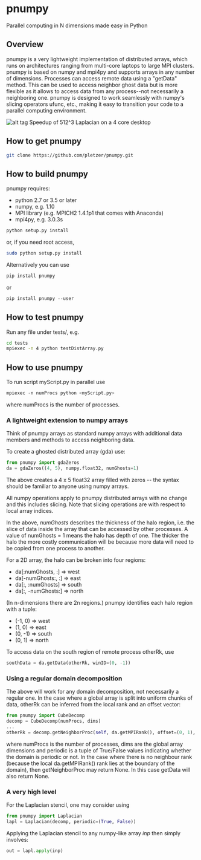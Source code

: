 # pnumpy
Parallel computing in N dimensions made easy in Python

## Overview

pnumpy is a very lightweight implementation of distributed arrays,
which runs on architectures ranging from multi-core laptops to large
MPI clusters.  pnumpy is based on numpy and mpi4py and supports arrays in
any number of dimensions. Processes can access remote data using a "getData" 
method. This can be used to access neighbor ghost data but is more 
flexible as it allows to access data from any process--not necessarily
a neighboring one. pnumpy is designed to work seamlessly with numpy's 
slicing operators ufunc, etc., making it easy to transition your code
to a parallel computing environment.

![alt tag](https://raw.githubusercontent.com/pletzer/pnumpy/master/pictures/exLaplacian3d.png)
Speedup of 512^3 Laplacian on a 4 core desktop

## How to get pnumpy

```bash
git clone https://github.com/pletzer/pnumpy.git
```

## How to build pnumpy

pnumpy requires:

 * python 2.7 or 3.5 or later
 * numpy, e.g. 1.10
 * MPI library (e.g. MPICH2 1.4.1p1 that comes with Anaconda)
 * mpi4py, e.g. 3.0.3s


```bash
python setup.py install
```

or, if you need root access,

```bash
sudo python setup.py install
```

Alternatively you can use 
```python 
pip install pnumpy
```

or

```python 
pip install pnumpy --user
```

## How to test pnumpy

Run any file under tests/, e.g.

```bash
cd tests
mpiexec -n 4 python testDistArray.py
```

## How to use pnumpy

To run script myScript.py in parallel use

```python
mpiexec -n numProcs python <myScript.py>
```

where numProcs is the number of processes.

### A lightweight extension to numpy arrays

Think of pnumpy arrays as standard numpy arrays with additional data members and methods to access neighboring data. 

To create a ghosted distributed array (gda) use:

```python
from pnumpy import gdaZeros
da = gdaZeros((4, 5), numpy.float32, numGhosts=1)
```

The above creates a 4 x 5 float32 array filled with zeros -- the syntax should be familiar to anyone using 
numpy arrays. 

All numpy operations apply to pnumpy distributed arrays with no change and this includes slicing. 
Note that slicing operations are with respect to local array indices.

In the above, _numGhosts_ describes the thickness of the halo region, i.e. the slice of 
data inside the array that can be accessed by other processes. A value of numGhosts = 1 means 
the halo has depth of one. The thicker the halo the more costly communication will be because 
more data will need to be copied 
from one process to another.

For a 2D array, the halo can be broken into four regions: 

 * da[:numGhosts, :] => west
 * da[-numGhosts:, :] => east
 * da[:, :numGhosts] => south
 * da[:, -numGhosts:] => north

(In n-dimensions there are 2n regions.) pnumpy identifies each halo region
 with a tuple: 

  * (-1, 0) => west
  * (1, 0) => east
  * (0, -1) => south
  * (0, 1) => north

To access data on the south region of remote process otherRk, use
```python
southData = da.getData(otherRk, winID=(0, -1))
```

### Using a regular domain decomposition

The above will work for any domain decomposition, not necessarily a regular one. In the case where a global array is split into
uniform chunks of data, otherRk can be inferred from the local rank and an offset vector:

```python
from pnumpy import CubeDecomp
decomp = CubeDecomp(numProcs, dims)
...
otherRk = decomp.getNeighborProc(self, da.getMPIRank(), offset=(0, 1), periodic=(True, False))
```

where numProcs is the number of processes, dims are the global array dimensions and periodic is a tuple of 
True/False values indicating whether the domain is periodic or not. In the case where there is no neighbour rank (because the
local da.getMPIRank() rank lies at the boundary of the domain), then getNeighborProc may return None. In this case getData will also return None. 

### A very high level

For the Laplacian stencil, one may consider using 

```python
from pnumpy import Laplacian
lapl = Laplacian(decomp, periodic=(True, False))
```

Applying the Laplacian stencil to any numpy-like array _inp_ then simply involves:
```python
out = lapl.apply(inp)
```
